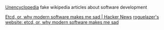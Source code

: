 
[Unencyclopedia](http://uncyclopedia.wikia.com/wiki/Category:Software_Development)
fake wikipedia articles about software development

[Etcd, or, why modern software makes me sad | Hacker News](https://news.ycombinator.com/item?id=23833362)
[roguelazer's website: etcd, or, why modern software makes me sad](https://www.roguelazer.com/blog/etcd/)
